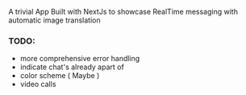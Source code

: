 A trivial App Built with NextJs to showcase RealTime messaging with automatic image translation


### TODO: 
- more comprehensive error handling
- indicate chat's already apart of
- color scheme ( Maybe )
- video calls